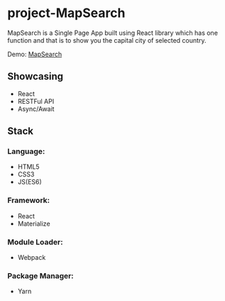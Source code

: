 # project-MapSearch

MapSearch is a Single Page App built using React library which has one function and that is to show you the capital city of selected country.

Demo: [MapSearch](https://dalideli.github.io/project-MapSearch/)

## Showcasing
- React
- RESTFul API
- Async/Await

## Stack

### Language: 
- HTML5
- CSS3
- JS(ES6) 

### Framework: 
- React 
- Materialize 

### Module Loader: 
- Webpack 

### Package Manager: 
- Yarn